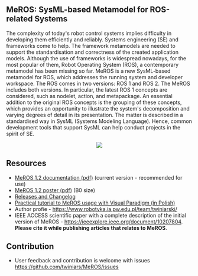 ## MeROS: SysML-based Metamodel for ROS-related Systems

The complexity of today's robot control systems implies difficulty in developing them efficiently and reliably. Systems engineering (SE) and frameworks come to help. The framework metamodels are needed to support the standardisation and correctness of the created application models. Although the use of frameworks is widespread nowadays, for the most popular of them, Robot Operating System (ROS), a contemporary  metamodel has been missing so far. MeROS is a new SysML-based metamodel for ROS, which addresses the running system and developer workspace. The ROS comes in two versions: ROS 1 and ROS 2. The MeROS includes both versions. In particular, the latest ROS 1 concepts are considered, such as nodelet, action, and metapackage. An essential addition to the original ROS concepts is the grouping of these concepts, which provides an opportunity to illustrate the system's decomposition and varying degrees of detail in its presentation. The matter is described in a standardised way in SysML (Systems Modeling Language). Hence, common development tools that support SysML can help conduct projects in the spirit of SE.

<p align="center">
<img src="https://github.com/twiniars/MeROS/blob/main/meros-graphical-abstract.png"> 
</p>

## Resources
* [MeROS 1.2 documentation (pdf)](https://github.com/twiniars/MeROS/releases/download/1.2.4/meros-1-2-4-doc.pdf) (current version - recommended for use)
* [MeROS 1.2 poster (pdf)](https://github.com/twiniars/MeROS/releases/download/1.2.4/meros-1-2-4-poster-b0.pdf) (B0 size)
* [Releases and Changelog](https://github.com/twiniars/MeROS/releases)
* [Practical tutorial to MeROS usage with Visual Paradigm (in Polish)](Tutorial.md)
* Author profie - https://www.robotyka.ia.pw.edu.pl/team/twiniarski/
* IEEE ACCESS scientific paper with a complete description of the initial version of MeROS - https://ieeexplore.ieee.org/document/10207804. **Please cite it while publishing articles that relates to MeROS**.

## Contribution

* User feedback and contribution is welcome with issues https://github.com/twiniars/MeROS/issues



